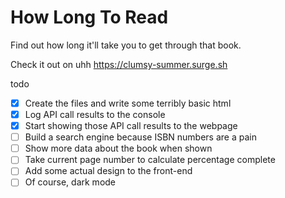 # How Long To Read

Find out how long it'll take you to get through that book.

Check it out on uhh https://clumsy-summer.surge.sh 

todo
- [x] Create the files and write some terribly basic html
- [x] Log API call results to the console
- [x] Start showing those API call results to the webpage
- [ ] Build a search engine because ISBN numbers are a pain
- [ ] Show more data about the book when shown
- [ ] Take current page number to calculate percentage complete
- [ ] Add some actual design to the front-end
- [ ] Of course, dark mode